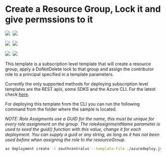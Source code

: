 # Create a Resource Group, Lock it and give permssions to it

<IMG SRC="https://azbotstorage.blob.core.windows.net/badges/create-rg-lock-role-assignment/PublicLastTestDate.svg" />&nbsp;
<IMG SRC="https://azbotstorage.blob.core.windows.net/badges/create-rg-lock-role-assignment/PublicDeployment.svg" />&nbsp;

<IMG SRC="https://azbotstorage.blob.core.windows.net/badges/create-rg-lock-role-assignment/FairfaxLastTestDate.svg" />&nbsp;
<IMG SRC="https://azbotstorage.blob.core.windows.net/badges/create-rg-lock-role-assignment/FairfaxDeployment.svg" />&nbsp;

<IMG SRC="https://azbotstorage.blob.core.windows.net/badges/create-rg-lock-role-assignment/BestPracticeResult.svg" />&nbsp;
<IMG SRC="https://azbotstorage.blob.core.windows.net/badges/create-rg-lock-role-assignment/CredScanResult.svg" />&nbsp;

This template is a subscription level template that will create a resource group, apply a DoNotDelete lock to that group and assign the contributor role to a principal specified in a template parameters.

Currently the only supported methods for deploying subscription level templates are the REST apis, some SDKS and the Azure CLI.  For the latest check [here](https://docs.microsoft.com/en-us/azure/azure-resource-manager/create-resource-group-in-template#create-empty-resource-group).

For deploying this template from the CLI you can run the following command from the folder where the sample is located.

<i>NOTE: Role Assigments use a GUID for the name, this must be unique for every role assignment on the group.  The roleAssignmentName parameter is used to seed the guid() function with this value, change it for each deployment.  You can supply a guid or any string, as long as it has not been used before when assigning the role to the resourceGroup.
</i>

```bash
az deployment create -l southcentralus --template-file ./azuredeploy.json --parameters roleAssignmentName={random seed}
```
